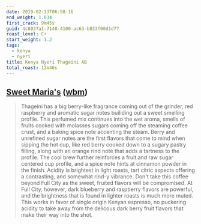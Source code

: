 ```yaml
--- 
date: 2019-02-13T06:58:16
end_weight: 1.034
first_crack: 9m45s
guid: 4c8037a1-7148-4100-ac63-b833f00d1d77
roast_level: C+
start_weight: 1.2
tags: 
  - kenya
  - nyeri
title: Kenya Nyeri Thageini AB
total_roast: 12m46s
---
```


## [Sweet Maria's][sm] ([wbm][wbm])

[sm]: https://www.sweetmarias.com/kenya-nyeri-thageini-ab-2018.html

[wbm]: https://web.archive.org/web/20180810133217/https://www.sweetmarias.com/kenya-nyeri-thageini-ab-2018.html

> Thageini has a big berry-like fragrance coming out of the grinder, red
> raspberry and aromatic sugar notes builiding out a sweet smelling profile.
> This perfumed mix continues into the wet aroma, smells of fruits cooked with
> molasses sugars coming off the steaming coffee crust, and a baking spice note
> accenting the steam. Berry and unrefined sugar notes are the first flavors
> that come to mind when sipping the hot cup, like red berry cooked down to a
> sugary pastry filling, along with an orange rind note that adds a tartness to
> the profile. The cool brew further reinforces a fruit and raw sugar centered
> cup profile, and a spice note hints at cinnamon powder in the finish. Acidity
> is brightest in light roasts, tart citric aspects offering a contrasting, and
> somewhat rind-y vibrance. Don't take this coffee beyond Full City as the
> sweet, fruited flavors will be compromised. At Full City, however, dark
> blueberry and raspberry flavors are powerful, and the brightness that is found
> in lighter roasts is much more muted. This works in favor of single origin
> Kenyan espresso, no puckering acidity to take away from the delicous dark
> berry fruit flavors that make their way into the shot.
>
